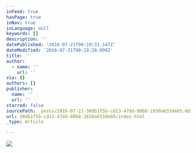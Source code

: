 ```yaml
---
inFeed: true
hasPage: true
inNav: true
inLanguage: null
keywords: []
description: ''
datePublished: '2016-07-21T00:19:31.147Z'
dateModified: '2016-07-21T00:19:28.090Z'
title: ''
author:
  - name: ''
    url: ''
via: {}
authors: []
publisher:
  name: ''
  url: ''
starred: false
sourcePath: _posts/2016-07-21-38db1f5b-cd13-47dd-80b8-1650a633deb5.md
url: 38db1f5b-cd13-47dd-80b8-1650a633deb5/index.html
_type: Article

---
```

![](https://the-grid-user-content.s3-us-west-2.amazonaws.com/c4d4a860-973d-4d4c-9b0f-f2cd6c2c9a4b.png)